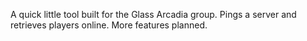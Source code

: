 A quick little tool built for the Glass Arcadia group. Pings a server and retrieves players online. More features planned.